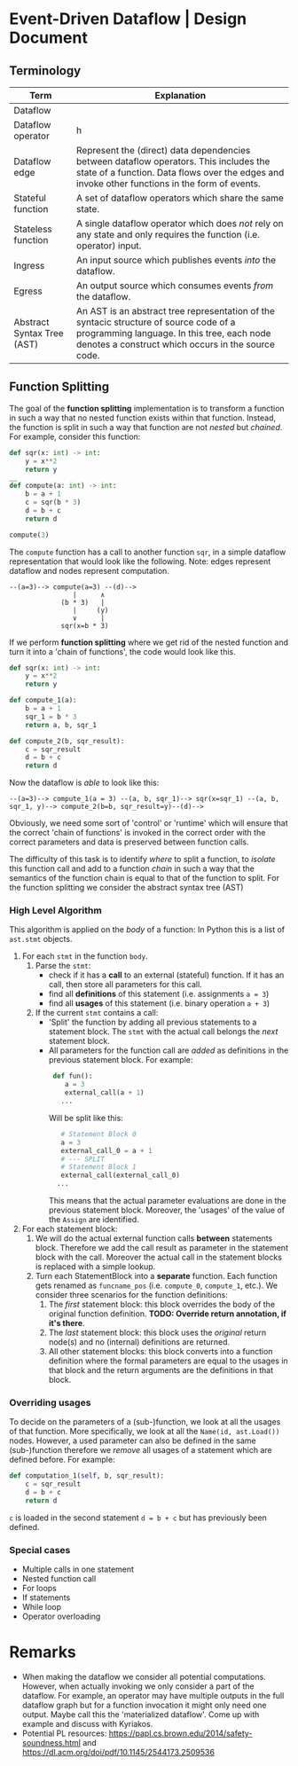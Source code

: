 # Event-Driven Dataflow | Design Document

## Terminology

| __Term__                   | __Explanation__                                                                                                                                                                            |
|----------------------------|--------------------------------------------------------------------------------------------------------------------------------------------------------------------------------------------|
| Dataflow                   |                                                                                                                                                                                            |
| Dataflow operator          | h                                                                                                                                                                                          |         
| Dataflow edge | Represent the (direct) data dependencies between dataflow operators. This includes the state of a function. Data flows over the edges and invoke other functions in the form of events. |
| Stateful function | A set of dataflow operators which share the same state.  |
| Stateless function | A single dataflow operator which does _not_ rely on any state and only requires the function (i.e. operator) input.|
| Ingress | An input source which publishes events _into_ the dataflow. |
| Egress | An output source which consumes events _from_ the dataflow. |
| Abstract Syntax Tree (AST) | An AST is an abstract tree representation of the syntacic structure of source code of a programming language. In this tree, each node denotes a construct which occurs in the source code. |
## Function Splitting
The goal of the __function splitting__ implementation is to transform a function in such a way that no nested function exists within that function.
Instead, the function is split in such a way that function are not _nested_ but _chained_. For example, consider this function:

```python
def sqr(x: int) -> int:
    y = x**2
    return y
__
def compute(a: int) -> int:
    b = a + 1
    c = sqr(b * 3)
    d = b + c
    return d

compute(3)
```

The `compute` function has a call to another function `sqr`, in a simple dataflow representation that would look like the following. Note: edges represent dataflow and nodes represent computation.
```
--(a=3)--> compute(a=3) --(d)-->
                |      ∧
             (b * 3)   |
                |     (y)
                ∨      |
             sqr(x=b * 3)
```

If we perform __function splitting__ where we get rid of the nested function and turn it into a 'chain of functions', the code would look like this.
```python
def sqr(x: int) -> int:
    y = x**2
    return y

def compute_1(a):
    b = a + 1
    sqr_1 = b * 3
    return a, b, sqr_1

def compute_2(b, sqr_result):
    c = sqr_result
    d = b + c
    return d
```
Now the dataflow is _able_ to look like this:
```
--(a=3)--> compute_1(a = 3) --(a, b, sqr_1)--> sqr(x=sqr_1) --(a, b, sqr_1, y)--> compute_2(b=b, sqr_result=y)--(d)-->
```
Obviously, we need some sort of 'control' or 'runtime' which will ensure that the correct 'chain of functions' is invoked in the correct order with the correct parameters and data is preserved between function calls.

The difficulty of this task is to identify _where_ to split a function, to _isolate_ this function call and add to a function _chain_ in such a way that the semantics of the function chain is equal to that of the function to split.
For the function splitting we consider the abstract syntax tree (AST)
### High Level Algorithm
This algorithm is applied on the _body_ of a function: In Python this is a list of `ast.stmt` objects.
1. For each `stmt` in the function `body`.
    1. Parse the `stmt`:
        - check if it has a **call** to an external (stateful) function. If it has an call, then store all parameters for this call.
        - find all **definitions** of this statement (i.e. assignments `a = 3`)
        - find all **usages** of this statement (i.e. binary operation `a + 3`)
    2. If the current `stmt` contains a call:
        - 'Split' the function by adding all previous statements to a statement block. The `stmt` with the actual call belongs the _next_ statement block.
        - All parameters for the function call are _added_ as definitions in the previous statement block. For example:
           ```python
            def fun():
               a = 3
               external_call(a + 1)
              ...
           ```
            Will be split like this:
            ```python
               # Statement Block 0
               a = 3
               external_call_0 = a + 1
               # --- SPLIT
               # Statement Block 1
               external_call(external_call_0)
              ...
           ```
          This means that the actual parameter evaluations are done in the previous statement block. Moreover, the 'usages' of the value of the `Assign` are identified.
2. For each statement block:
    1. We will do the actual external function calls **between** statements block. Therefore we add the call result as parameter in the statement block with the call. Moreover the actual call in the statement blocks is replaced with a simple lookup.  
    2. Turn each StatementBlock into a **separate** function. Each function gets renamed as `funcname_pos` (i.e. `compute_0`, `compute_1`, etc.). We consider three scenarios for the function definitions:
        1. The _first_ statement block: this block overrides the body of the original function definition. **TODO: Override return annotation, if it's there**.
        2. The _last_ statement block: this block uses the _original_ return node(s) and no (internal) definitions are returned.
        3. All other statement blocks: this block converts into a function definition where the formal parameters are equal to the usages in that block and the return arguments are the definitions in that block.
        
         
        

### Overriding usages
To decide on the parameters of a (sub-)function, we look at all the usages of that function. More specifically, we look at all the `Name(id, ast.Load())` nodes.
However, a used parameter can also be defined in the same (sub-)function therefore we _remove_ all usages of a statement which are defined before.
For example:
```python
def computation_1(self, b, sqr_result):
    c = sqr_result
    d = b + c
    return d
```
`c` is loaded in the second statement `d = b + c` but has previously been defined. 


### Special cases
- Multiple calls in one statement
- Nested function call
- For loops
- If statements
- While loop
- Operator overloading

# Remarks
- When making the dataflow we consider all potential computations. However, when actually invoking we only consider a part of the dataflow.
For example, an operator may have multiple outputs in the full dataflow graph but for a function invocation it might only need one output.
Maybe call this the 'materialized dataflow'. Come up with example and discuss with Kyriakos.
- Potential PL resources: https://papl.cs.brown.edu/2014/safety-soundness.html and  
https://dl.acm.org/doi/pdf/10.1145/2544173.2509536